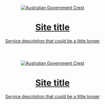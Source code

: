 <header class="au-grid au-header" role="banner">
  <div class="container-fluid">
    <div class="row">
      <div class="col-md-9">
        <a class="au-header__brand" href="#">
          <img class="au-header__brand-image" alt="Australian Government Crest" src="/assets/img/header-logo-agov--dark.png">
          <div class="au-header__text">
            <h1 class="au-header__heading">Site title</h1>
            <div class="au-header__subline">
              Service description that could be a little longer
            </div>
          </div>
        </a>
      </div>
      <!-- <div class="col-md-3">Extras</div> -->
    </div>
  </div>
</header>

<header class="au-grid au-header au-header--dark" role="banner">
  <div class="container-fluid">
    <div class="row">
      <div class="col-md-9">
        <a class="au-header__brand" href="#">
          <img class="au-header__brand-image" alt="Australian Government Crest" src="/assets/img/header-logo-agov.png">
          <div class="au-header__text">
            <h1 class="au-header__heading">Site title</h1>
            <div class="au-header__subline">
              Service description that could be a little longer
            </div>
          </div>
        </a>
      </div>
      <!-- <div class="col-md-3">Extras</div> -->
    </div>
  </div>
</header>
